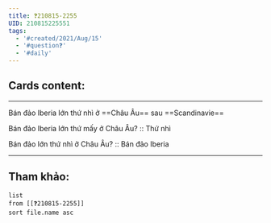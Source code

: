 ```yaml
---
title: ❓210815-2255
UID: 210815225551
tags:
  - '#created/2021/Aug/15'
  - '#question❓'
  - '#daily'
---
```


## Cards content:
---

Bán đảo Iberia lớn thứ nhì ở ==Châu Âu== sau ==Scandinavie==
<!--SR:!2021-10-04,35,290!2021-09-19,21,270-->

Bán đảo Iberia lớn thứ mấy ở Châu Âu? :: Thứ nhì
<!--SR:!2021-08-31,12,270-->

Bán đảo lớn thứ nhì ở Châu Âu? :: Bán đảo Iberia
<!--SR:!2021-09-02,13,270-->

---

## Tham khảo:
```dataview
list
from [[❓210815-2255]]
sort file.name asc
```